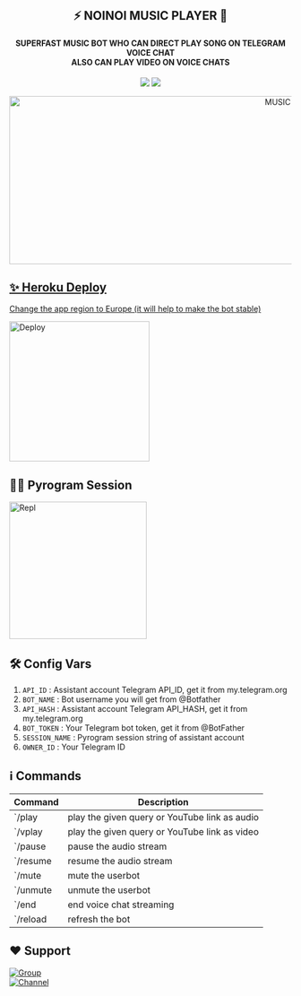 <h2 align= center><b>⚡ NOINOI MUSIC PLAYER 🎵</b></h2>
<h4 align = center>SUPERFAST MUSIC BOT WHO CAN DIRECT PLAY SONG ON TELEGRAM VOICE CHAT<br> ALSO CAN PLAY VIDEO ON VOICE CHATS</h4>

<p align='center'>
<a href="https://www.python.org/" alt="made-with-python"> <img src="https://img.shields.io/badge/Made%20with-Python-1f425f.svg?style=flat-square&logo=python&color=blue"></a>
<a href="https://github.com/NOIOPMUSIC/graphs/commit-activity" alt="Maintenance"> <img src="https://img.shields.io/badge/Maintained%3F-yes-green.svg?style=flat-square"></a></p>

<p align="center"><a href="https://t.me/bazigar_xd"><img src="https://telegra.ph/file/f85d40695466933c7f113.jpg" height="300" width="999" alt="MUSIC PLAYER"></p>

## ✨ Heroku Deploy
Change the app region to Europe (it will help to make the bot stable)
  
<p align="left"><a href="https://dashboard.heroku.com/new?template=https://github.com/ImJanindu/47MusicPlayerBot"><img src="https://img.shields.io/badge/Deploy%20To%20Heroku-blueviolet?style=for-the-badge&logo=heroku" width="250" alt="Deploy"></a></p>

## 🏃‍♂ Pyrogram Session

<p align="left"><a href="https://replit.com/@AaravxD/PyroStringSession#main.py"><img src="https://img.shields.io/badge/Generate%20On%20Repl-blueviolet?style=for-the-badge&logo=appveyor" width="245" alt="Repl"></a></p>  

## 🛠 Config Vars

1. `API_ID` : Assistant account Telegram API_ID, get it from my.telegram.org
2. `BOT_NAME` : Bot username you will get from @Botfather
4. `API_HASH` : Assistant account Telegram API_HASH, get it from my.telegram.org
5. `BOT_TOKEN` : Your Telegram bot token, get it from @BotFather
6. `SESSION_NAME` : Pyrogram session string of assistant account
7. `OWNER_ID` : Your Telegram ID

## ℹ️ Commands

| Command  | Description                                          |
| -------  | ---------------------------------------------------- |
| `/play    | play the given query or YouTube link as audio        |
| `/vplay   | play the given query or YouTube link as video        |
| `/pause   | pause the audio stream                               |
| `/resume  | resume the audio stream                              |
| `/mute    | mute the userbot                                     |
| `/unmute  | unmute the userbot                                   |
| `/end    | end voice chat streaming  |
| `/reload | refresh the bot                                      |

## ❤️ Support

<a href="https://t.me/CFC_BOT_SUPPORT"><img src="https://img.shields.io/badge/Join-Telegram%20Group-blue.svg?logo=telegram" alt="Group"></a><br>
<a href="https://t.me/BAZIGAR_XD"><img src="https://img.shields.io/badge/Join-Telegram%20Channel-red.svg?logo=Telegram" alt="Channel"></a>

